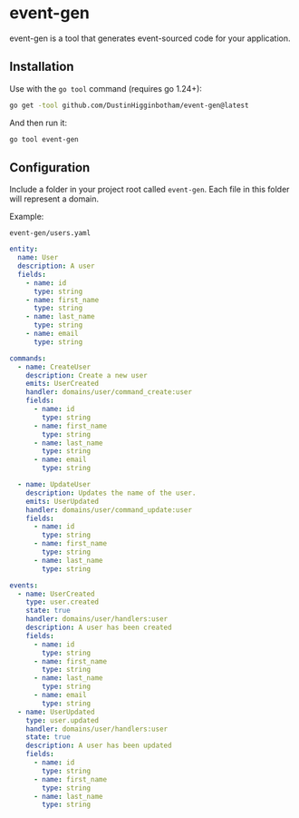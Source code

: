 # event-gen

event-gen is a tool that generates event-sourced code for your application.

## Installation

Use with the `go tool` command (requires go 1.24+):

```bash
go get -tool github.com/DustinHigginbotham/event-gen@latest
```
And then run it:
```bash
go tool event-gen
```

## Configuration

Include a folder in your project root called `event-gen`. Each file in this folder will represent a domain.

Example:

`event-gen/users.yaml`

```yaml
entity:
  name: User
  description: A user
  fields:
    - name: id
      type: string
    - name: first_name
      type: string
    - name: last_name
      type: string
    - name: email
      type: string

commands:
  - name: CreateUser
    description: Create a new user
    emits: UserCreated
    handler: domains/user/command_create:user
    fields:
      - name: id
        type: string
      - name: first_name
        type: string
      - name: last_name
        type: string
      - name: email
        type: string

  - name: UpdateUser
    description: Updates the name of the user.
    emits: UserUpdated
    handler: domains/user/command_update:user
    fields:
      - name: id
        type: string
      - name: first_name
        type: string
      - name: last_name
        type: string

events:
  - name: UserCreated
    type: user.created
    state: true
    handler: domains/user/handlers:user
    description: A user has been created
    fields:
      - name: id
        type: string
      - name: first_name
        type: string
      - name: last_name
        type: string
      - name: email
        type: string
  - name: UserUpdated
    type: user.updated
    handler: domains/user/handlers:user
    state: true
    description: A user has been updated
    fields:
      - name: id
        type: string
      - name: first_name
        type: string
      - name: last_name
        type: string
```


